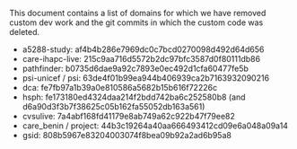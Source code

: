 This document contains a list of domains for which we have removed custom dev work and the git commits
in which the custom code was deleted.


* a5288-study: af4b4b286e7969dc0c7bcd0270098d492d64d656
* care-ihapc-live: 215c9aa716d5572b2dc97bfc3587d0f80111db86
* pathfinder: b0735d6dae9a92c7893e0ec492d1cfa60477fe5b
* psi-unicef / psi: 63de4f01b99ea944b406939ca2b7163932090216
* dca: fe7fb97a1b39a0e810586a5682b15b616f72226c
* hsph: fe173180ed4324daa214f2bdd742ba6c252580b8 (and d6a90d3f3b7f38625c05b162fa55052db163a561)
* cvsulive: 7a4abf168fd41179e8ab749a62c922b47f79ee82
* care_benin / project: 44b3c19264a40aa666493412cd09e6a048a09a14
* gsid: 808b5967e83204003074f8bea09b92a2ad6b95a8
